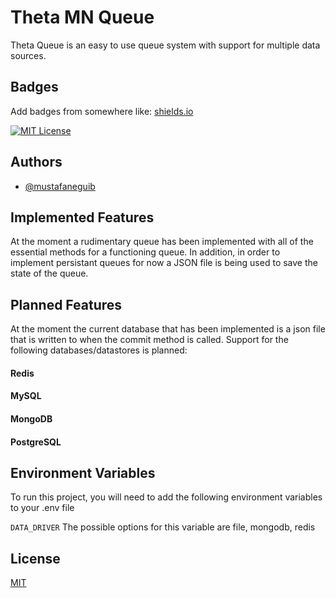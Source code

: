 
# Theta MN Queue

Theta Queue is an easy to use queue system with support for multiple data sources.


## Badges

Add badges from somewhere like: [shields.io](https://shields.io/)

[![MIT License](https://img.shields.io/badge/License-MIT-green.svg)](https://choosealicense.com/licenses/mit/)

## Authors

- [@mustafaneguib](https://www.github.com/mustafaneguib)


## Implemented Features
At the moment a rudimentary queue has been implemented with all of the essential methods for a functioning queue. In addition, in order to implement persistant queues for now a JSON file is being used to save the state of the queue. 

## Planned Features
At the moment the current database that has been implemented is a json file that is written to when the commit method is called.
Support for the following databases/datastores is planned:

#### Redis
#### MySQL
#### MongoDB
#### PostgreSQL 
## Environment Variables

To run this project, you will need to add the following environment variables to your .env file

`DATA_DRIVER`
The possible options for this variable are
file, mongodb, redis

## License

[MIT](https://choosealicense.com/licenses/mit/)

